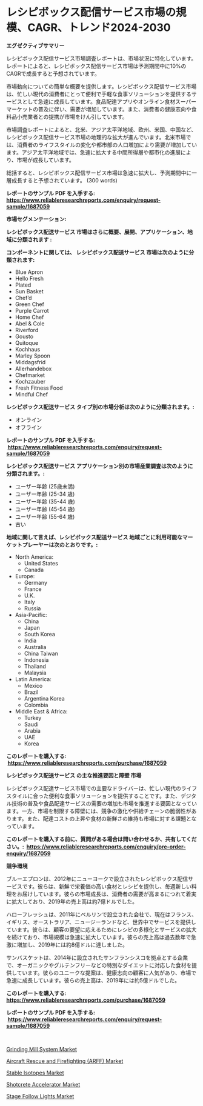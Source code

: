 <p><h1>レシピボックス配信サービス市場の規模、CAGR、トレンド2024-2030</h1></p><p><strong>エグゼクティブサマリー</strong></p>
<p><p>レシピボックス配信サービス市場調査レポートは、市場状況に特化しています。レポートによると、レシピボックス配信サービス市場は予測期間中に10%のCAGRで成長すると予想されています。</p><p>市場動向についての簡単な概要を提供します。レシピボックス配信サービス市場は、忙しい現代の消費者にとって便利で手軽な食事ソリューションを提供するサービスとして急速に成長しています。食品配達アプリやオンライン食材スーパーマーケットの普及に伴い、需要が増加しています。また、消費者の健康志向や食料品小売業者との提携が市場をけん引しています。</p><p>市場調査レポートによると、北米、アジア太平洋地域、欧州、米国、中国など、レシピボックス配信サービス市場の地理的な拡大が進んでいます。北米市場では、消費者のライフスタイルの変化や都市部の人口増加により需要が増加しています。アジア太平洋地域では、急速に拡大する中間所得層や都市化の進展により、市場が成長しています。</p><p>総括すると、レシピボックス配信サービス市場は急速に拡大し、予測期間中に一層成長すると予想されています。 (300 words)</p></p>
<p><strong>レポートのサンプル PDF を入手する: <a href="https://www.reliableresearchreports.com/enquiry/request-sample/1687059">https://www.reliableresearchreports.com/enquiry/request-sample/1687059</a></strong></p>
<p><strong>市場セグメンテーション:</strong></p>
<p><strong> レシピボックス配送サービス 市場はさらに概要、展開、アプリケーション、地域に分類されます :</strong></p>
<p><strong>コンポーネントに関しては、 レシピボックス配送サービス 市場は次のように分類されます: &nbsp;</strong></p>
<p><ul><li>Blue Apron</li><li>Hello Fresh</li><li>Plated</li><li>Sun Basket</li><li>Chef’d</li><li>Green Chef</li><li>Purple Carrot</li><li>Home Chef</li><li>Abel & Cole</li><li>Riverford</li><li>Gousto</li><li>Quitoque</li><li>Kochhaus</li><li>Marley Spoon</li><li>Middagsfrid</li><li>Allerhandebox</li><li>Chefmarket</li><li>Kochzauber</li><li>Fresh Fitness Food</li><li>Mindful Chef</li></ul></p>
<p><strong> レシピボックス配送サービス タイプ別の市場分析は次のように分類されます。:</strong></p>
<p><ul><li>オンライン</li><li>オフライン</li></ul></p>
<p><strong>レポートのサンプル PDF を入手する: &nbsp;<a href="https://www.reliableresearchreports.com/enquiry/request-sample/1687059">https://www.reliableresearchreports.com/enquiry/request-sample/1687059</a></strong></p>
<p><strong> レシピボックス配送サービス アプリケーション別の市場産業調査は次のように分類されます。:</strong></p>
<p><ul><li>ユーザー年齢 (25歳未満)</li><li>ユーザー年齢 (25-34 歳)</li><li>ユーザー年齢 (35-44 歳)</li><li>ユーザー年齢 (45-54 歳)</li><li>ユーザー年齢 (55-64 歳)</li><li>古い</li></ul></p>
<p><strong>地域に関して言えば、レシピボックス配送サービス 地域ごとに利用可能なマーケットプレーヤーは次のとおりです。:</strong></p>
<p><ul>
    <li>
        North America:
        <ul>
            <li>United States</li>
            <li>Canada</li>
        </ul>
    </li>
    <li>
        Europe:
        <ul>
            <li>Germany</li>
            <li>France</li>
            <li>U.K.</li>
            <li>Italy</li>
            <li>Russia</li>
        </ul>
    </li>
    <li>
        Asia-Pacific:
        <ul>
            <li>China</li>
            <li>Japan</li>
            <li>South Korea</li>
            <li>India</li>
            <li>Australia</li>
            <li>China Taiwan</li>
            <li>Indonesia</li>
            <li>Thailand</li>
            <li>Malaysia</li>
        </ul>
    </li>
    <li>
        Latin America:
        <ul>
            <li>Mexico</li>
            <li>Brazil</li>
            <li>Argentina Korea</li>
            <li>Colombia</li>
        </ul>
    </li>
    <li>
        Middle East & Africa:
        <ul>
            <li>Turkey</li>
            <li>Saudi</li>
            <li>Arabia</li>
            <li>UAE</li>
            <li>Korea</li>
        </ul>
    </li>
    </ul></p>
<p><strong>このレポートを購入する: &nbsp;<a href="https://www.reliableresearchreports.com/purchase/1687059">https://www.reliableresearchreports.com/purchase/1687059</a></strong></p>
<p><strong>レシピボックス配送サービス の主な推進要因と障壁 市場</strong></p>
<p><p>レシピボックス配達サービス市場での主要なドライバーは、忙しい現代のライフスタイルに合った便利な食事ソリューションを提供することです。また、デジタル技術の普及や食品配達サービスの需要の増加も市場を推進する要因となっています。一方、市場を制限する障壁には、競争の激化や供給チェーンの脆弱性があります。また、配達コストの上昇や食材の新鮮さの維持も市場に対する課題となっています。</p></p>
<p><strong>このレポートを購入する前に、質問がある場合は問い合わせるか、共有してください。:&nbsp; <a href="https://www.reliableresearchreports.com/enquiry/pre-order-enquiry/1687059">https://www.reliableresearchreports.com/enquiry/pre-order-enquiry/1687059</a></strong></p>
<p><strong>競争環境</strong></p>
<p><p>ブルーエプロンは、2012年にニューヨークで設立されたレシピボックス配信サービスです。彼らは、新鮮で栄養価の高い食材とレシピを提供し、毎週新しい料理をお届けしています。彼らの市場成長は、消費者の需要が高まるにつれて着実に拡大しており、2019年の売上高は約7億ドルでした。</p><p>ハローフレッシュは、2011年にベルリンで設立された会社で、現在はフランス、イギリス、オーストラリア、ニュージーランドなど、世界中でサービスを提供しています。彼らは、顧客の要望に応えるためにレシピの多様化とサービスの拡大を続けており、市場規模は急速に拡大しています。彼らの売上高は過去数年で急激に増加し、2019年には約8億ドルに達しました。</p><p>サンバスケットは、2014年に設立されたサンフランシスコを拠点とする企業で、オーガニックやグルテンフリーなどの特別なダイエットに対応した食材を提供しています。彼らのユニークな提案は、健康志向の顧客に人気があり、市場で急速に成長しています。彼らの売上高は、2019年には約5億ドルでした。</p></p>
<p><strong>このレポートを購入する: &nbsp; <a href="https://www.reliableresearchreports.com/purchase/1687059">https://www.reliableresearchreports.com/purchase/1687059</a></strong></p>
<p><strong>レポートのサンプル PDF を入手する: &nbsp;<a href="https://www.reliableresearchreports.com/enquiry/request-sample/1687059">https://www.reliableresearchreports.com/enquiry/request-sample/1687059</a></strong><strong></strong></p>
<p>&nbsp;</p>
<p><p><a href="https://noble-drawer-34c.notion.site/Grinding-Mill-System-Market-Dynamics-2024-2031-Also-about-Its-Market-Trends-Projections-and-Oppor-96bc2ddedcba4b80bfbe7dd60cb70bbc">Grinding Mill System Market</a></p><p><a href="https://three-jumbo-f6d.notion.site/Aircraft-Rescue-and-Firefighting-ARFF-Market-Offer-Valuable-Insights-into-Market-Size-Market-Shar-19ce48e857db4755b2520be4f4ff7738">Aircraft Rescue and Firefighting (ARFF) Market</a></p><p><a href="https://view.publitas.com/reportprime-1/stable-isotopes-market-centers-on-aspects-such-as-market-growth-market-share-market-opportunity-and-projected-forecasts-spanning-from-2024-to-2031/">Stable Isotopes Market</a></p><p><a href="https://view.publitas.com/reportprime-1/shotcrete-accelerator-market-research-report-forecasted-for-period-from-2024-2031-by-market-type-market-application-and-region/">Shotcrete Accelerator Market</a></p><p><a href="https://github.com/Hazelklievgspy6vdcsmu106w/Market-Research-Report-List-1/blob/main/stage-follow-lights-market.md">Stage Follow Lights Market</a></p></p>